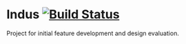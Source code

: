 # Indus [![Build Status](https://travis-ci.org/Phaesynthe/indus.svg?branch=development)](https://travis-ci.org/Phaesynthe/indus)

Project for initial feature development and design evaluation.
